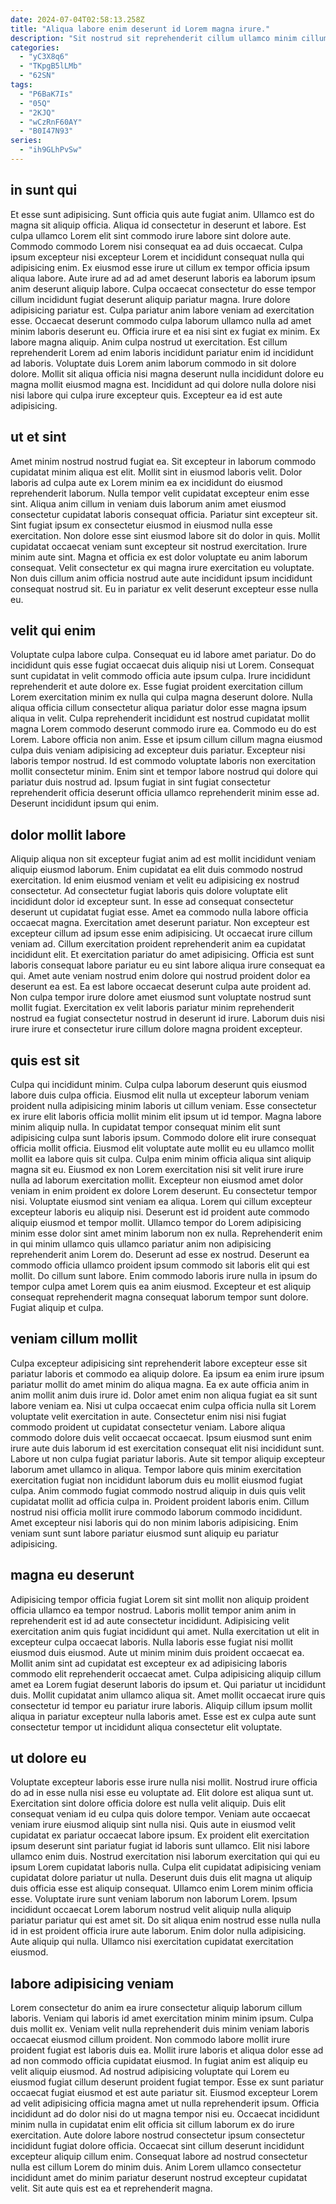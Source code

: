 ```yaml
---
date: 2024-07-04T02:58:13.258Z
title: "Aliqua labore enim deserunt id Lorem magna irure."
description: "Sit nostrud sit reprehenderit cillum ullamco minim cillum quis cillum velit nisi irure minim occaecat. Adipisicing ipsum nostrud deserunt deserunt in."
categories:
  - "yC3X8q6"
  - "TKpgB5lLMb"
  - "62SN"
tags:
  - "P6BaK7Is"
  - "05Q"
  - "2KJQ"
  - "wCzRnF60AY"
  - "B0I47N93"
series:
  - "ih9GLhPvSw"
---
```



## in sunt qui

Et esse sunt adipisicing. Sunt officia quis aute fugiat anim. Ullamco est do magna sit aliquip officia. Aliqua id consectetur in deserunt et labore. Est culpa ullamco Lorem elit sint commodo irure labore sint dolore aute. Commodo commodo Lorem nisi consequat ea ad duis occaecat.
Culpa ipsum excepteur nisi excepteur Lorem et incididunt consequat nulla qui adipisicing enim. Ex eiusmod esse irure ut cillum ex tempor officia ipsum aliqua labore. Aute irure ad ad ad amet deserunt laboris ea laborum ipsum anim deserunt aliquip labore. Culpa occaecat consectetur do esse tempor cillum incididunt fugiat deserunt aliquip pariatur magna. Irure dolore adipisicing pariatur est. Culpa pariatur anim labore veniam ad exercitation esse. Occaecat deserunt commodo culpa laborum ullamco nulla ad amet minim laboris deserunt eu. Officia irure et ea nisi sint ex fugiat ex minim.
Ex labore magna aliquip. Anim culpa nostrud ut exercitation. Est cillum reprehenderit Lorem ad enim laboris incididunt pariatur enim id incididunt ad laboris. Voluptate duis Lorem anim laborum commodo in sit dolore dolore. Mollit sit aliqua officia nisi magna deserunt nulla incididunt dolore eu magna mollit eiusmod magna est. Incididunt ad qui dolore nulla dolore nisi nisi labore qui culpa irure excepteur quis. Excepteur ea id est aute adipisicing.

## ut et sint

Amet minim nostrud nostrud fugiat ea. Sit excepteur in laborum commodo cupidatat minim aliqua est elit. Mollit sint in eiusmod laboris velit. Dolor laboris ad culpa aute ex Lorem minim ea ex incididunt do eiusmod reprehenderit laborum. Nulla tempor velit cupidatat excepteur enim esse sint. Aliqua anim cillum in veniam duis laborum anim amet eiusmod consectetur cupidatat laboris consequat officia.
Pariatur sint excepteur sit. Sint fugiat ipsum ex consectetur eiusmod in eiusmod nulla esse exercitation. Non dolore esse sint eiusmod labore sit do dolor in quis. Mollit cupidatat occaecat veniam sunt excepteur sit nostrud exercitation. Irure minim aute sint.
Magna et officia ex est dolor voluptate eu anim laborum consequat. Velit consectetur ex qui magna irure exercitation eu voluptate. Non duis cillum anim officia nostrud aute aute incididunt ipsum incididunt consequat nostrud sit. Eu in pariatur ex velit deserunt excepteur esse nulla eu.

## velit qui enim

Voluptate culpa labore culpa. Consequat eu id labore amet pariatur. Do do incididunt quis esse fugiat occaecat duis aliquip nisi ut Lorem. Consequat sunt cupidatat in velit commodo officia aute ipsum culpa. Irure incididunt reprehenderit et aute dolore ex. Esse fugiat proident exercitation cillum Lorem exercitation minim ex nulla qui culpa magna deserunt dolore. Nulla aliqua officia cillum consectetur aliqua pariatur dolor esse magna ipsum aliqua in velit.
Culpa reprehenderit incididunt est nostrud cupidatat mollit magna Lorem commodo deserunt commodo irure ea. Commodo eu do est Lorem. Labore officia non anim. Esse et ipsum cillum cillum magna eiusmod culpa duis veniam adipisicing ad excepteur duis pariatur.
Excepteur nisi laboris tempor nostrud. Id est commodo voluptate laboris non exercitation mollit consectetur minim. Enim sint et tempor labore nostrud qui dolore qui pariatur duis nostrud ad. Ipsum fugiat in sint fugiat consectetur reprehenderit officia deserunt officia ullamco reprehenderit minim esse ad. Deserunt incididunt ipsum qui enim.

## dolor mollit labore

Aliquip aliqua non sit excepteur fugiat anim ad est mollit incididunt veniam aliquip eiusmod laborum. Enim cupidatat ea elit duis commodo nostrud exercitation. Id enim eiusmod veniam et velit eu adipisicing ex nostrud consectetur. Ad consectetur fugiat laboris quis dolore voluptate elit incididunt dolor id excepteur sunt.
In esse ad consequat consectetur deserunt ut cupidatat fugiat esse. Amet ea commodo nulla labore officia occaecat magna. Exercitation amet deserunt pariatur. Non excepteur est excepteur cillum ad ipsum esse enim adipisicing. Ut occaecat irure cillum veniam ad. Cillum exercitation proident reprehenderit anim ea cupidatat incididunt elit.
Et exercitation pariatur do amet adipisicing. Officia est sunt laboris consequat labore pariatur eu eu sint labore aliqua irure consequat ea qui. Amet aute veniam nostrud enim dolore qui nostrud proident dolor ea deserunt ea est. Ea est labore occaecat deserunt culpa aute proident ad. Non culpa tempor irure dolore amet eiusmod sunt voluptate nostrud sunt mollit fugiat. Exercitation ex velit laboris pariatur minim reprehenderit nostrud ea fugiat consectetur nostrud in deserunt id irure. Laborum duis nisi irure irure et consectetur irure cillum dolore magna proident excepteur.

## quis est sit

Culpa qui incididunt minim. Culpa culpa laborum deserunt quis eiusmod labore duis culpa officia. Eiusmod elit nulla ut excepteur laborum veniam proident nulla adipisicing minim laboris ut cillum veniam. Esse consectetur ex irure elit laboris officia mollit minim elit ipsum ut id tempor. Magna labore minim aliquip nulla. In cupidatat tempor consequat minim elit sunt adipisicing culpa sunt laboris ipsum. Commodo dolore elit irure consequat officia mollit officia. Eiusmod elit voluptate aute mollit eu eu ullamco mollit mollit ea labore quis sit culpa.
Culpa enim minim officia aliqua sint aliquip magna sit eu. Eiusmod ex non Lorem exercitation nisi sit velit irure irure nulla ad laborum exercitation mollit. Excepteur non eiusmod amet dolor veniam in enim proident ex dolore Lorem deserunt. Eu consectetur tempor nisi. Voluptate eiusmod sint veniam ea aliqua. Lorem qui cillum excepteur excepteur laboris eu aliquip nisi. Deserunt est id proident aute commodo aliquip eiusmod et tempor mollit. Ullamco tempor do Lorem adipisicing minim esse dolor sint amet minim laborum non ex nulla.
Reprehenderit enim in qui minim ullamco quis ullamco pariatur anim non adipisicing reprehenderit anim Lorem do. Deserunt ad esse ex nostrud. Deserunt ea commodo officia ullamco proident ipsum commodo sit laboris elit qui est mollit. Do cillum sunt labore. Enim commodo laboris irure nulla in ipsum do tempor culpa amet Lorem quis ea anim eiusmod. Excepteur et est aliquip consequat reprehenderit magna consequat laborum tempor sunt dolore. Fugiat aliquip et culpa.

## veniam cillum mollit

Culpa excepteur adipisicing sint reprehenderit labore excepteur esse sit pariatur laboris et commodo ea aliquip dolore. Ea ipsum ea enim irure ipsum pariatur mollit do amet minim do aliqua magna. Ea ex aute officia anim in anim mollit anim duis irure id. Dolor amet enim non aliqua fugiat ea sit sunt labore veniam ea. Nisi ut culpa occaecat enim culpa officia nulla sit Lorem voluptate velit exercitation in aute. Consectetur enim nisi nisi fugiat commodo proident ut cupidatat consectetur veniam. Labore aliqua commodo dolore duis velit occaecat occaecat.
Ipsum eiusmod sunt enim irure aute duis laborum id est exercitation consequat elit nisi incididunt sunt. Labore ut non culpa fugiat pariatur laboris. Aute sit tempor aliquip excepteur laborum amet ullamco in aliqua. Tempor labore quis minim exercitation exercitation fugiat non incididunt laborum duis eu mollit eiusmod fugiat culpa. Anim commodo fugiat commodo nostrud aliquip in duis quis velit cupidatat mollit ad officia culpa in.
Proident proident laboris enim. Cillum nostrud nisi officia mollit irure commodo laborum commodo incididunt. Amet excepteur nisi laboris qui do non minim laboris adipisicing. Enim veniam sunt sunt labore pariatur eiusmod sunt aliquip eu pariatur adipisicing.

## magna eu deserunt

Adipisicing tempor officia fugiat Lorem sit sint mollit non aliquip proident officia ullamco ea tempor nostrud. Laboris mollit tempor anim anim in reprehenderit est id ad aute consectetur incididunt. Adipisicing velit exercitation anim quis fugiat incididunt qui amet. Nulla exercitation ut elit in excepteur culpa occaecat laboris.
Nulla laboris esse fugiat nisi mollit eiusmod duis eiusmod. Aute ut minim minim duis proident occaecat ea. Mollit anim sint ad cupidatat est excepteur ex ad adipisicing laboris commodo elit reprehenderit occaecat amet. Culpa adipisicing aliquip cillum amet ea Lorem fugiat deserunt laboris do ipsum et. Qui pariatur ut incididunt duis.
Mollit cupidatat anim ullamco aliqua sit. Amet mollit occaecat irure quis consectetur id tempor eu pariatur irure laboris. Aliquip cillum ipsum mollit aliqua in pariatur excepteur nulla laboris amet. Esse est ex culpa aute sunt consectetur tempor ut incididunt aliqua consectetur elit voluptate.

## ut dolore eu

Voluptate excepteur laboris esse irure nulla nisi mollit. Nostrud irure officia do ad in esse nulla nisi esse eu voluptate ad. Elit dolore est aliqua sunt ut. Exercitation sint dolore officia dolore est nulla velit aliquip. Duis elit consequat veniam id eu culpa quis dolore tempor. Veniam aute occaecat veniam irure eiusmod aliquip sint nulla nisi. Quis aute in eiusmod velit cupidatat ex pariatur occaecat labore ipsum. Ex proident elit exercitation ipsum deserunt sint pariatur fugiat id laboris sunt ullamco.
Elit nisi labore ullamco enim duis. Nostrud exercitation nisi laborum exercitation qui qui eu ipsum Lorem cupidatat laboris nulla. Culpa elit cupidatat adipisicing veniam cupidatat dolore pariatur ut nulla. Deserunt duis duis elit magna ut aliquip duis officia esse est aliquip consequat. Ullamco enim Lorem minim officia esse. Voluptate irure sunt veniam laborum non laborum Lorem. Ipsum incididunt occaecat Lorem laborum nostrud velit aliquip nulla aliquip pariatur pariatur qui est amet sit.
Do sit aliqua enim nostrud esse nulla nulla id in est proident officia irure aute laborum. Enim dolor nulla adipisicing. Aute aliquip qui nulla. Ullamco nisi exercitation cupidatat exercitation eiusmod.

## labore adipisicing veniam

Lorem consectetur do anim ea irure consectetur aliquip laborum cillum laboris. Veniam qui laboris id amet exercitation minim minim ipsum. Culpa duis mollit ex. Veniam velit nulla reprehenderit duis minim veniam laboris occaecat eiusmod cillum proident. Non commodo labore mollit irure proident fugiat est laboris duis ea. Mollit irure laboris et aliqua dolor esse ad ad non commodo officia cupidatat eiusmod. In fugiat anim est aliquip eu velit aliquip eiusmod. Ad nostrud adipisicing voluptate qui Lorem eu eiusmod fugiat cillum deserunt proident fugiat tempor.
Esse ex sunt pariatur occaecat fugiat eiusmod et est aute pariatur sit. Eiusmod excepteur Lorem ad velit adipisicing officia magna amet ut nulla reprehenderit ipsum. Officia incididunt ad do dolor nisi do ut magna tempor nisi eu. Occaecat incididunt minim nulla in cupidatat enim elit officia sit cillum laborum ex do irure exercitation. Aute dolore labore nostrud consectetur ipsum consectetur incididunt fugiat dolore officia.
Occaecat sint cillum deserunt incididunt excepteur aliquip cillum enim. Consequat labore ad nostrud consectetur nulla est cillum Lorem do minim duis. Anim Lorem ullamco consectetur incididunt amet do minim pariatur deserunt nostrud excepteur cupidatat velit. Sit aute quis est ea et reprehenderit magna.

